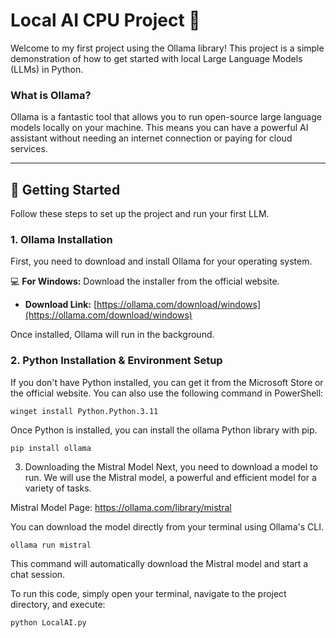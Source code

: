# Local AI CPU Project 🤖

Welcome to my first project using the Ollama library! This project is a simple demonstration of how to get started with local Large Language Models (LLMs) in Python.

### What is Ollama?

Ollama is a fantastic tool that allows you to run open-source large language models locally on your machine. This means you can have a powerful AI assistant without needing an internet connection or paying for cloud services.

---

## 🚀 Getting Started

Follow these steps to set up the project and run your first LLM.

### 1. Ollama Installation

First, you need to download and install Ollama for your operating system.

💻 **For Windows:** Download the installer from the official website.

* **Download Link:** [https://ollama.com/download/windows](https://ollama.com/download/windows)

Once installed, Ollama will run in the background.

### 2. Python Installation & Environment Setup

If you don't have Python installed, you can get it from the Microsoft Store or the official website. You can also use the following command in PowerShell:

```shell
winget install Python.Python.3.11
```
Once Python is installed, you can install the ollama Python library with pip.
```Shell
pip install ollama
```

3. Downloading the Mistral Model
Next, you need to download a model to run. We will use the Mistral model, a powerful and efficient model for a variety of tasks.

Mistral Model Page: https://ollama.com/library/mistral

You can download the model directly from your terminal using Ollama's CLI.

```Shell
ollama run mistral
```
This command will automatically download the Mistral model and start a chat session.

To run this code, simply open your terminal, navigate to the project directory, and execute:

```Shell
python LocalAI.py
```

